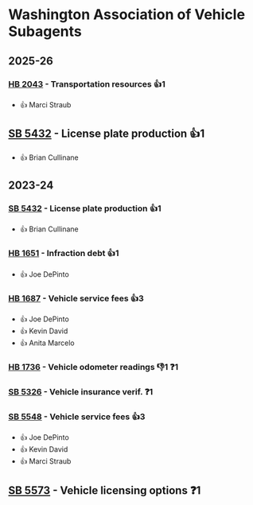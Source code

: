 # Washington Association of Vehicle Subagents
## 2025-26

### [HB 2043](/bill/2025-26/hb/2043/) - Transportation resources 👍1  
* 👍 Marci Straub

## [SB 5432](/bill/2025-26/sb/5432/) - License plate production 👍1  
* 👍 Brian Cullinane

## 2023-24

### [SB 5432](/bill/2023-24/sb/5432/) - License plate production 👍1  
* 👍 Brian Cullinane

### [HB 1651](/bill/2023-24/hb/1651/) - Infraction debt 👍1  
* 👍 Joe DePinto

### [HB 1687](/bill/2023-24/hb/1687/) - Vehicle service fees 👍3  
* 👍 Joe DePinto
* 👍 Kevin David
* 👍 Anita Marcelo

### [HB 1736](/bill/2023-24/hb/1736/) - Vehicle odometer readings  👎1 ❓1

### [SB 5326](/bill/2023-24/sb/5326/) - Vehicle insurance verif.   ❓1

### [SB 5548](/bill/2023-24/sb/5548/) - Vehicle service fees 👍3  
* 👍 Joe DePinto
* 👍 Kevin David
* 👍 Marci Straub

## [SB 5573](/bill/2023-24/sb/5573/) - Vehicle licensing options   ❓1
